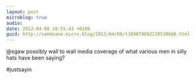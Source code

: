 ```yaml
---
layout: post
microblog: true
audio: 
date: 2012-04-08 20:55:43 +0100
guid: http://samdeane.micro.blog/2012/04/08/t189079092220530688.html
---
```

@sgaw possibly wall to wall media coverage of what various men in silly hats have been saying?

#justsayin
